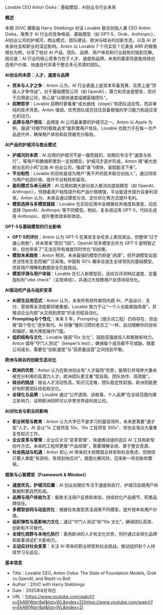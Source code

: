 Lovable CEO Anton Osika：基础模型、AI创业与行业未来

  

**概述**

  

本期 20VC 播客由 Harry Stebbings 对话 Lovable 联合创始人兼 CEO Anton Osika，聚焦于 AI 行业的竞争格局、基础模型（如 GPT-5、Grok、Anthropic）、AI创业公司的护城河、商业模式、团队建设、欧洲与硅谷的创新生态，以及 AI 对未来社会和职业的深远影响。Anton 以 Lovable 7 个月实现 1 亿美金 ARR 的极致增长为例，分享了他对 AI 产品、团队、品牌、用户体验和行业趋势的独到见解。结论是：AI 行业的核心竞争力在于人才、速度和品牌，未来的赢家将是能持续创造用户价值、快速迭代并善于整合多元资源的团队。

  

**AI创业的本质：人才、速度与品牌**

- **资本与人才之争**：Anton 认为，AI 行业表面上是资本军备竞赛，实质上是“顶级人才争夺战”。对于基础模型公司（如 OpenAI），算力和资金是壁垒，但对于应用层公司，核心是“以极快速度组建最强团队”。
- **招聘哲学**：Lovable 招聘时更看重“成长曲线（slope）”和团队适应性，而非单纯的技术背景。Anton 强调，优秀团队成员往往具备极强的学习能力和适应变化的动力。
- **品牌与用户信任**：品牌是 AI 公司最重要的护城河之一。Anton 以 Apple 为例，强调“对细节的极致追求”能积累用户信任。Lovable 也致力于在每一次产品迭代中，确保用户体验和反馈被充分吸收。

  

**AI产品的护城河与商业模式**

- **护城河的本质**：AI 应用的护城河不是一蹴而就的，初期应专注于“速度与执行”，等用户和数据积累到一定规模后，护城河才逐步形成。Anton 用“被大炮射出去的小鸡”比喻 AI 创业公司，强调“谁飞得快，谁就能活下来”。
- **平台粘性**：Lovable 的目标是成为用户“离不开的技术联合创始人”，通过持续为用户创造价值，提升平台粘性和留存。
- **盈利模式与单元经济**：AI 应用初期大部分收入都流向底层模型（如 OpenAI、Anthropic），但随着用户粘性提升和产品价值增强，平台能逐步提升自身利润率。Anton 认为，未来会通过模型分流、定价优化等方式提升毛利。
- **模型选择与多模型链路**：Lovable 在实际应用中会根据任务难度和类型，动态选择 OpenAI、Anthropic 等不同模型。例如，复杂调试用 GPT-5，代码生成用 Anthropic，提升整体效率和体验。

  

**GPT-5与基础模型的行业影响**

- **GPT-5的评价**：Anton 认为 GPT-5 在某些复杂任务上表现突出，但整体“过于雄心勃勃”，并未带来“质的飞跃”。OpenAI 将多模型合并为 GPT-5 是明智之举，但也带来了“无法在所有维度同时优化”的权衡。
- **模型未来趋势**：Anton 预测，未来最强的模型仍将是“闭源”，但开源模型会因灵活性和生态而被广泛采用。中国有 50% 概率会诞生全球领先的基础模型，但其用户理解和数据安全仍是挑战。
- **模型评测与用户体验**：Lovable 在引入新模型前，会综合评测响应速度、定量指标和“vibe check”（主观体验），并通过大规模用户反馈持续优化。

  

**AI驱动的产品与组织变革**

- **AI原生应用范式**：Anton 认为，未来所有软件都将内嵌 AI，产品设计、支付、营销等全流程都将被重塑。Lovable 致力于让“一个人也能做独角兽”，并推动企业内部“从文档到原型”的全流程自动化。
- **Prompting与个性化**：未来 5 年，Prompting（提示词工程）仍将存在，但会被“超个性化”逐步取代。AI 将像“懂你习惯的老员工”一样，自动理解你的目标和偏好，极大降低操作门槛。
- **组织结构与文化**：Lovable 强调“10x 文化”，鼓励高强度投入和极致影响力。Anton 倡导“守门人测试”（keeper’s test），确保每个成员都不可或缺。随着公司成长，需要在“创新速度”与“高质量运营”之间找到平衡。

  

**欧洲与硅谷的创新生态对比**

- **欧洲的优势**：Anton 认为在欧洲创业有“人才磁场”优势，能吸引并培养大量未被充分利用的高潜力人才。欧洲团队更注重“低自我、团队协作、高效能”。
- **硅谷的挑战**：硅谷人才流动性高，知识沉淀难，团队稳定性较弱。欧洲则能更好地积累团队经验和文化。
- **全球化与品牌**：Lovable 通过“公开透明、讲故事、个人品牌”在全球范围内建立影响力，证明欧洲同样可以孕育世界级科技公司。

  

**AI对社会与职业的影响**

- **职业转型与教育**：Anton 认为大学已不是学习的最佳场所，未来更需要“通才型”人才。AI 会让“1x 工程师变 10x，10x 工程师变 100x”，但也会淘汰大量重复性知识工作。
- **企业变革与管理**：企业应关注“变革管理”，快速推动组织适应 AI 工具和新型协作方式。未来的工程师更像“产品经理”，需要理解全局、善于整合资源。
- **社会挑战与机遇**：Anton 担心 AI 带来的大规模就业转型和社会焦虑，但相信只要人类能“有目标、有规划地应对”，就能化解风险，迎来新一轮创新和繁荣。

  

**框架与心智模型（Framework & Mindset）**

- **速度优先，护城河后置**：AI 创业初期应专注于速度和执行，护城河会随用户和数据积累自然形成。
- **品牌与用户体验为王**：极致关注用户反馈和体验，持续优化产品细节，积累品牌信任。
- **多模型协同与动态优化**：根据任务类型灵活调用不同模型，提升效率和用户价值。
- **组织弹性与高影响力文化**：通过“守门人测试”和“10x 文化”，确保团队高效、创新和不可替代。
- **全球化视野与本地化执行**：善用欧洲的人才和文化优势，同时通过全球化品牌和故事讲述扩大影响力。
- **主动应对社会变革**：关注 AI 带来的职业转型和社会挑战，推动组织和个人持续学习与适应。

  

**基本信息**

- Title：Lovable CEO, Anton Osika: The State of Foundation Models, Grok vs OpenAI, and Replit vs Bolt
- Author：20VC with Harry Stebbings
- Date：2025年8月18日
- URL：[https://www.youtube.com/watch?v=EkAWWgrr8aI&list=WL&index=2](https://www.youtube.com/watch?v=EkAWWgrr8aI&list=WL&index=2)